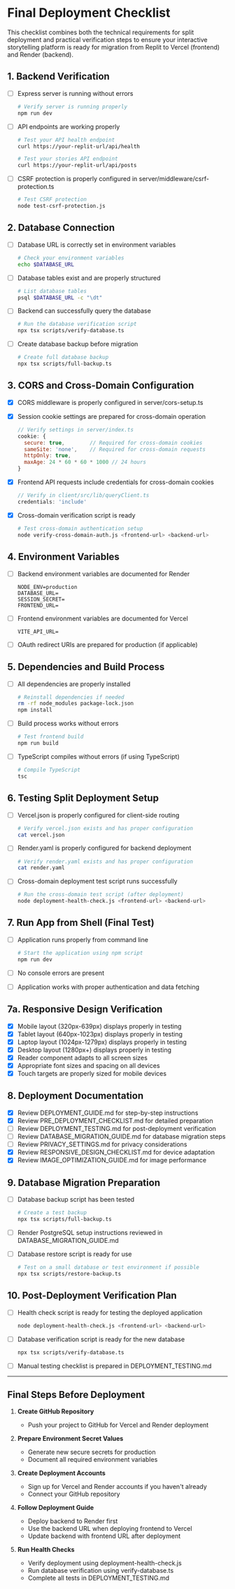 # Final Deployment Checklist

This checklist combines both the technical requirements for split deployment and practical verification steps to ensure your interactive storytelling platform is ready for migration from Replit to Vercel (frontend) and Render (backend).

## 1. Backend Verification

- [ ] Express server is running without errors
  ```bash
  # Verify server is running properly
  npm run dev
  ```

- [ ] API endpoints are working properly
  ```bash
  # Test your API health endpoint
  curl https://your-replit-url/api/health
  
  # Test your stories API endpoint
  curl https://your-replit-url/api/posts
  ```

- [ ] CSRF protection is properly configured in server/middleware/csrf-protection.ts
  ```bash
  # Test CSRF protection
  node test-csrf-protection.js
  ```

## 2. Database Connection

- [ ] Database URL is correctly set in environment variables
  ```bash
  # Check your environment variables
  echo $DATABASE_URL
  ```

- [ ] Database tables exist and are properly structured
  ```bash
  # List database tables
  psql $DATABASE_URL -c "\dt"
  ```

- [ ] Backend can successfully query the database
  ```bash
  # Run the database verification script
  npx tsx scripts/verify-database.ts
  ```

- [ ] Create database backup before migration
  ```bash
  # Create full database backup
  npx tsx scripts/full-backup.ts
  ```

## 3. CORS and Cross-Domain Configuration

- [x] CORS middleware is properly configured in server/cors-setup.ts

- [x] Session cookie settings are prepared for cross-domain operation
  ```javascript
  // Verify settings in server/index.ts
  cookie: {
    secure: true,        // Required for cross-domain cookies
    sameSite: 'none',    // Required for cross-domain requests
    httpOnly: true,
    maxAge: 24 * 60 * 60 * 1000 // 24 hours
  }
  ```

- [x] Frontend API requests include credentials for cross-domain cookies
  ```javascript
  // Verify in client/src/lib/queryClient.ts
  credentials: 'include'
  ```

- [x] Cross-domain verification script is ready
  ```bash
  # Test cross-domain authentication setup
  node verify-cross-domain-auth.js <frontend-url> <backend-url>
  ```

## 4. Environment Variables

- [ ] Backend environment variables are documented for Render
  ```
  NODE_ENV=production
  DATABASE_URL=
  SESSION_SECRET=
  FRONTEND_URL=
  ```

- [ ] Frontend environment variables are documented for Vercel
  ```
  VITE_API_URL=
  ```

- [ ] OAuth redirect URIs are prepared for production (if applicable)

## 5. Dependencies and Build Process

- [ ] All dependencies are properly installed
  ```bash
  # Reinstall dependencies if needed
  rm -rf node_modules package-lock.json
  npm install
  ```

- [ ] Build process works without errors
  ```bash
  # Test frontend build
  npm run build
  ```

- [ ] TypeScript compiles without errors (if using TypeScript)
  ```bash
  # Compile TypeScript
  tsc
  ```

## 6. Testing Split Deployment Setup

- [ ] Vercel.json is properly configured for client-side routing
  ```bash
  # Verify vercel.json exists and has proper configuration
  cat vercel.json
  ```

- [ ] Render.yaml is properly configured for backend deployment
  ```bash
  # Verify render.yaml exists and has proper configuration
  cat render.yaml
  ```

- [ ] Cross-domain deployment test script runs successfully
  ```bash
  # Run the cross-domain test script (after deployment)
  node deployment-health-check.js <frontend-url> <backend-url>
  ```

## 7. Run App from Shell (Final Test)

- [ ] Application runs properly from command line
  ```bash
  # Start the application using npm script
  npm run dev
  ```

- [ ] No console errors are present

- [ ] Application works with proper authentication and data fetching

## 7a. Responsive Design Verification

- [x] Mobile layout (320px-639px) displays properly in testing
- [x] Tablet layout (640px-1023px) displays properly in testing
- [x] Laptop layout (1024px-1279px) displays properly in testing  
- [x] Desktop layout (1280px+) displays properly in testing
- [x] Reader component adapts to all screen sizes
- [x] Appropriate font sizes and spacing on all devices
- [x] Touch targets are properly sized for mobile devices

## 8. Deployment Documentation

- [x] Review DEPLOYMENT_GUIDE.md for step-by-step instructions
- [x] Review PRE_DEPLOYMENT_CHECKLIST.md for detailed preparation
- [ ] Review DEPLOYMENT_TESTING.md for post-deployment verification
- [ ] Review DATABASE_MIGRATION_GUIDE.md for database migration steps
- [ ] Review PRIVACY_SETTINGS.md for privacy considerations
- [x] Review RESPONSIVE_DESIGN_CHECKLIST.md for device adaptation
- [x] Review IMAGE_OPTIMIZATION_GUIDE.md for image performance

## 9. Database Migration Preparation

- [ ] Database backup script has been tested
  ```bash
  # Create a test backup
  npx tsx scripts/full-backup.ts
  ```

- [ ] Render PostgreSQL setup instructions reviewed in DATABASE_MIGRATION_GUIDE.md

- [ ] Database restore script is ready for use
  ```bash
  # Test on a small database or test environment if possible
  npx tsx scripts/restore-backup.ts
  ```

## 10. Post-Deployment Verification Plan

- [ ] Health check script is ready for testing the deployed application
  ```bash
  node deployment-health-check.js <frontend-url> <backend-url>
  ```

- [ ] Database verification script is ready for the new database
  ```bash
  npx tsx scripts/verify-database.ts
  ```

- [ ] Manual testing checklist is prepared in DEPLOYMENT_TESTING.md

---

## Final Steps Before Deployment

1. **Create GitHub Repository**
   - Push your project to GitHub for Vercel and Render deployment

2. **Prepare Environment Secret Values**
   - Generate new secure secrets for production
   - Document all required environment variables

3. **Create Deployment Accounts**
   - Sign up for Vercel and Render accounts if you haven't already
   - Connect your GitHub repository

4. **Follow Deployment Guide**
   - Deploy backend to Render first
   - Use the backend URL when deploying frontend to Vercel
   - Update backend with frontend URL after deployment

5. **Run Health Checks**
   - Verify deployment using deployment-health-check.js
   - Run database verification using verify-database.ts
   - Complete all tests in DEPLOYMENT_TESTING.md
